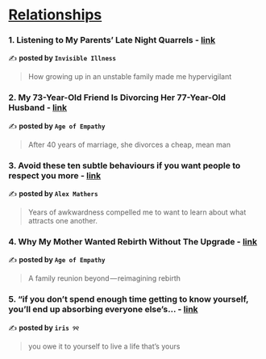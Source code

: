
<h1><a href=https://medium.com/tag/relationships/recommended target="_blank" rel="noopener noreferrer">Relationships</a></h1>
<h3>1. Listening to My Parents’ Late Night Quarrels - <a href="https://medium.com/invisible-illness/listening-to-my-parents-late-night-quarrels-16db699bf149" target="_blank" rel="noopener noreferrer">link</a></h3>

✍️ **posted by `Invisible Illness`**

<blockquote>How growing up in an unstable family made me hypervigilant</blockquote>

<h3>2. My 73-Year-Old Friend Is Divorcing Her 77-Year-Old Husband - <a href="https://medium.com/age-of-empathy/my-73-year-old-friend-is-divorcing-her-77-year-old-husband-75eed22e5b9d" target="_blank" rel="noopener noreferrer">link</a></h3>

✍️ **posted by `Age of Empathy`**

<blockquote>After 40 years of marriage, she divorces a cheap, mean man</blockquote>

<h3>3. Avoid these ten subtle behaviours if you want people to respect you more - <a href="https://medium.com/@iamalexmathers/avoid-these-ten-subtle-behaviours-if-you-want-people-to-respect-you-more-9d5949eac636" target="_blank" rel="noopener noreferrer">link</a></h3>

✍️ **posted by `Alex Mathers`**

<blockquote>Years of awkwardness compelled me to want to learn about what attracts one another.</blockquote>

<h3>4. Why My Mother Wanted Rebirth Without The Upgrade - <a href="https://medium.com/age-of-empathy/why-my-mother-wanted-rebirth-without-the-upgrade-bb23429fe35b" target="_blank" rel="noopener noreferrer">link</a></h3>

✍️ **posted by `Age of Empathy`**

<blockquote>A family reunion beyond — reimagining rebirth</blockquote>

<h3>5. “if you don’t spend enough time getting to know yourself, you’ll end up absorbing everyone else’s… - <a href="https://medium.com/@fyoaeuriz/if-you-dont-spend-enough-time-getting-to-know-yourself-you-ll-end-up-absorbing-everyone-else-s-e52c3ff17df4" target="_blank" rel="noopener noreferrer">link</a></h3>

✍️ **posted by `iris ୨୧`**

<blockquote>you owe it to yourself to live a life that’s yours</blockquote>

